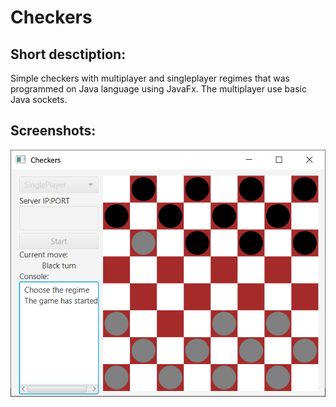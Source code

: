 # Checkers

## Short desctiption:
Simple checkers with multiplayer and singleplayer regimes that was programmed on Java language using JavaFx. The multiplayer use basic Java sockets.

## Screenshots:
![Screenshot of SinglePlayer](https://github.com/DCCXXVI726/Checkers/blob/master/Materials/SPGameScreenshot.png)
